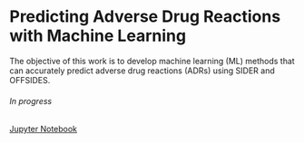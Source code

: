 # Predicting Adverse Drug Reactions with Machine Learning
The objective of this work is to develop machine learning (ML) methods that can accurately predict adverse drug reactions (ADRs) using SIDER and OFFSIDES.
###### In progress
[Jupyter Notebook](https://github.com/ricardoamferreira/Predicting-Adverse-Drug-Reactions-with-Machine-Learning/blob/master/Predicting%20Adverse%20Drug%20Reactions%20With%20Machine%20Learning.ipynb)
